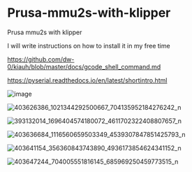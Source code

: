 # Prusa-mmu2s-with-klipper
Prusa mmu2s with klipper

I will write instructions on how to install it in my free time

https://github.com/dw-0/kiauh/blob/master/docs/gcode_shell_command.md

https://pyserial.readthedocs.io/en/latest/shortintro.html

![image](https://github.com/NikodemNokielski/Prusa-mmu2s-with-klipper/assets/67480958/04858723-99d5-48a9-be44-70bf6a57c24a)

![403626386_1021344292500667_704135952184276242_n](https://github.com/NikodemNokielski/Prusa-mmu2s-with-klipper/assets/67480958/d4b7dca7-9e4c-4d6d-8f82-3011242e2e39)

![393132014_1696404574180072_4611702322408807657_n](https://github.com/NikodemNokielski/Prusa-mmu2s-with-klipper/assets/67480958/87a3739b-9517-40b5-bd15-508e481a6dd5)

![403636684_1116560659503349_4539307847851425793_n](https://github.com/NikodemNokielski/Prusa-mmu2s-with-klipper/assets/67480958/13bc30a3-5061-45a3-8cb7-3a84ff5c55c2)

![403641154_356360843743890_4936173854624341152_n](https://github.com/NikodemNokielski/Prusa-mmu2s-with-klipper/assets/67480958/21d8625e-8c80-4b92-b859-e191c210ab27)

![403647244_704005551816145_685969250459773515_n](https://github.com/NikodemNokielski/Prusa-mmu2s-with-klipper/assets/67480958/5073b67b-d83d-4ad9-9de4-5a8527579240)

